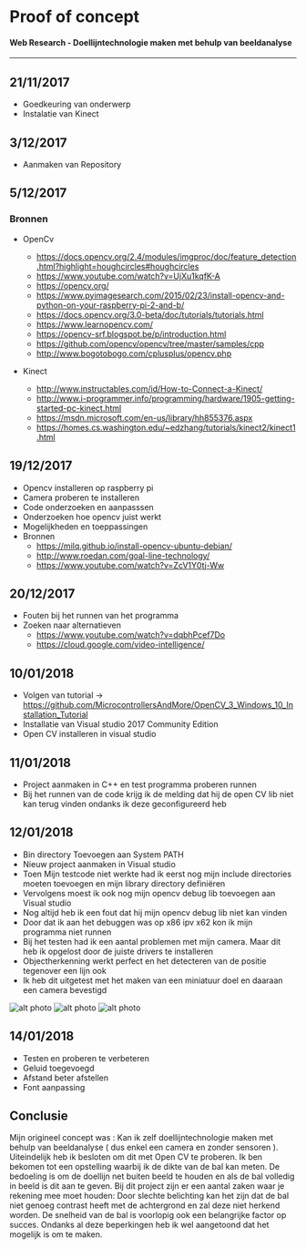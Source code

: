 # Proof of concept

#### Web Research - Doellijntechnologie maken met behulp van beeldanalyse

---

## 21/11/2017
- Goedkeuring van onderwerp
- Instalatie van Kinect

## 3/12/2017
- Aanmaken van Repository

## 5/12/2017
### Bronnen
- OpenCv
  - https://docs.opencv.org/2.4/modules/imgproc/doc/feature_detection.html?highlight=houghcircles#houghcircles
  - https://www.youtube.com/watch?v=UjXu1kqfK-A
  - https://opencv.org/
  - https://www.pyimagesearch.com/2015/02/23/install-opencv-and-python-on-your-raspberry-pi-2-and-b/
  - https://docs.opencv.org/3.0-beta/doc/tutorials/tutorials.html
  - https://www.learnopencv.com/
  - https://opencv-srf.blogspot.be/p/introduction.html
  - https://github.com/opencv/opencv/tree/master/samples/cpp
  - http://www.bogotobogo.com/cplusplus/opencv.php
  
- Kinect
  - http://www.instructables.com/id/How-to-Connect-a-Kinect/
  - http://www.i-programmer.info/programming/hardware/1905-getting-started-pc-kinect.html
  - https://msdn.microsoft.com/en-us/library/hh855376.aspx
  - https://homes.cs.washington.edu/~edzhang/tutorials/kinect2/kinect1.html

## 19/12/2017
- Opencv installeren op raspberry pi
- Camera proberen te installeren
- Code onderzoeken en aanpasssen
- Onderzoeken hoe opencv juist werkt
- Mogelijkheden en toeppassingen
- Bronnen
  - https://milq.github.io/install-opencv-ubuntu-debian/
  - http://www.roedan.com/goal-line-technology/
  - https://www.youtube.com/watch?v=ZcV1Y0tj-Ww
## 20/12/2017
- Fouten bij het runnen van het programma
- Zoeken naar alternatieven
  - https://www.youtube.com/watch?v=dqbhPcef7Do
  - https://cloud.google.com/video-intelligence/
## 10/01/2018
- Volgen van tutorial ->  https://github.com/MicrocontrollersAndMore/OpenCV_3_Windows_10_Installation_Tutorial
- Installatie van Visual studio 2017 Community Edition
- Open CV installeren in visual studio
## 11/01/2018
- Project aanmaken in C++ en test programma proberen runnen
- Bij het runnen van de code krijg ik de melding dat hij de open CV lib niet kan terug vinden ondanks ik deze geconfigureerd heb
## 12/01/2018
- Bin directory Toevoegen aan System PATH
- Nieuw project aanmaken in Visual studio
-  Toen Mijn testcode niet werkte had ik eerst nog mijn include directories moeten toevoegen en mijn library directory definiëren
- Vervolgens moest ik ook nog mijn opencv debug lib toevoegen aan Visual studio
- Nog altijd heb ik een fout dat hij mijn opencv debug lib niet kan vinden
- Door dat ik aan het debuggen was op x86 ipv x62 kon ik mijn programma niet runnen
- Bij het testen had ik een aantal problemen met mijn camera. Maar dit heb ik opgelost door de juiste drivers te installeren
- Objectherkenning werkt perfect en het detecteren van de positie tegenover een lijn ook
- Ik heb dit uitgetest met het maken van een miniatuur doel en daaraan een camera bevestigd


![alt photo](testingContent/p.jpg)
![alt photo](testingContent/p2.jpg)
![alt photo](testingContent/p1.jpg)

## 14/01/2018
- Testen en proberen te verbeteren 
- Geluid toegevoegd
- Afstand beter afstellen 
- Font aanpassing

## Conclusie

Mijn origineel concept was : Kan ik zelf doellijntechnologie maken met behulp van beeldanalyse ( dus enkel een camera en zonder sensoren ). Uiteindelijk heb ik besloten om dit met Open CV te proberen. Ik ben bekomen tot een opstelling waarbij ik de dikte van de bal kan meten. De bedoeling is om de doellijn net buiten beeld te houden en als de bal volledig in beeld is dit aan te geven. Bij dit project zijn er een aantal zaken waar je rekening mee moet houden: Door slechte belichting kan het zijn dat de bal niet genoeg contrast heeft met de achtergrond en zal deze niet herkend worden. De snelheid van de bal is voorlopig ook een belangrijke factor op succes. Ondanks al deze beperkingen heb ik wel aangetoond dat het mogelijk is om te maken.
